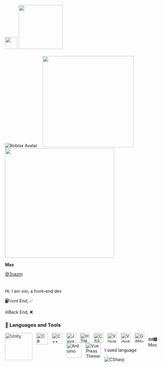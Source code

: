 ## <img src='https://media1.giphy.com/media/1QcqLUCuQca1edQ0rK/giphy.gif?cid=6c09b952y1230kxui2dujr57zfa3to5qzdtl7lbsd6uplbwz&ep=v1_internal_gif_by_id&rid=giphy.gif&ct=s' width='40px'/>  <img src='https://w7.pngwing.com/pngs/958/363/png-transparent-roblox-corporation-logo-adobe-text-video-game-xbox-one.png' width='145px' /> 

![Roblox Avatar](https://tr.rbxcdn.com/30DAY-AvatarHeadshot-3FD2EC04DF871E41E570F86F55CE7FA2-Png/150/150/AvatarHeadshot/Webp/noFilter) ㅤ<img src="https://github-readme-stats.vercel.app/api/top-langs/?username=xixigolang&theme=dark&layout=compact" width="300" />
   <img src="https://github-readme-stats.vercel.app/api?username=xixigolang&show_icons=true&theme=tokyonight" width="360" />
   
**Max**

[@3xazm](https://www.roblox.com/users/1231779831/profile)
#

Hi. I am xixi, a front-end dev 


🖥️Front End, ✅

🌐Back End, ❌

### 🧰 Languages and Tools

<img align="left" alt="Unity" width="90px" style="padding-right:10px;" src="https://upload.wikimedia.org/wikipedia/commons/thumb/c/c4/Unity_2021.svg/200px-Unity_2021.svg.png" />
<img align="left" alt="C#" width="38px" style="padding-right:10px;" src="https://static.cdnlogo.com/logos/c/68/c-sharp-350x350.png" />
<img align="left" alt="C++" width="35px" style="padding-right:10px;" src="https://upload.wikimedia.org/wikipedia/commons/thumb/1/18/ISO_C%2B%2B_Logo.svg/306px-ISO_C%2B%2B_Logo.svg.png" />
<img align="left" alt="JavaScript" width="32px" style="padding-right:10px;" src="https://cdn.jsdelivr.net/gh/devicons/devicon/icons/javascript/javascript-plain.svg" />
<img align="left" alt="HTML" width="32px" style="padding-right:10px;" src="https://cdn.jsdelivr.net/gh/devicons/devicon/icons/html5/html5-plain.svg" />
<img align="left" alt="CSS" width="32px" style="padding-right:10px;" src="https://cdn.jsdelivr.net/gh/devicons/devicon/icons/css3/css3-plain.svg" />
<img align="left" alt="Visual Studio 2022" width="32px" style="padding-right:10px;" src="https://upload.wikimedia.org/wikipedia/commons/thumb/2/2c/Visual_Studio_Icon_2022.svg/2048px-Visual_Studio_Icon_2022.svg.png" />
<img align="left" alt="Visual Studio Code" width="32px" style="padding-right:10px;" src="https://upload.wikimedia.org/wikipedia/commons/thumb/9/9a/Visual_Studio_Code_1.35_icon.svg/2048px-Visual_Studio_Code_1.35_icon.svg.png" />
<img align="left" alt="GitHub" width="32px" style="padding-right:10px;" src="https://cdn.jsdelivr.net/gh/devicons/devicon/icons/github/github-original.svg" />
<img align="left" alt="Arduino" width="50px" style="padding-right:10px;" src="https://upload.wikimedia.org/wikipedia/commons/thumb/8/87/Arduino_Logo.svg/720px-Arduino_Logo.svg.png" />
<img align="left" alt="VuePress Theme Hope" width="50px" style="padding-right:10px;" src="https://vuepress-theme-hope.github.io/logo.svg" />


##

##🎆 Most used language

![CSharp](https://img.shields.io/badge/C%23-239120?style=for-the-badge&logo=c-sharp&logoColor=white)


<!--
**Xixigolang/xixigolang** is a ✨ _special_ ✨ repository because its `README.md` (this file) appears on your GitHub profile.

Here are some ideas to get you started:

- 🔭 I’m currently working on ...
- 🌱 I’m currently learning ...
- 👯 I’m looking to collaborate on ...
- 🤔 I’m looking for help with ...
- 💬 Ask me about ...
- 📫 How to reach me: ...
- 😄 Pronouns: ...
- ⚡ Fun fact: ...
-->
